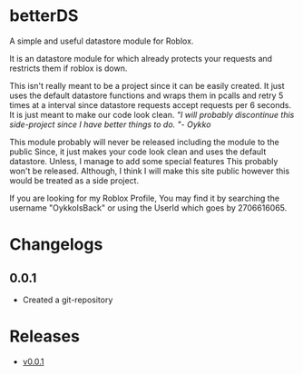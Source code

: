 # betterDS
A simple and useful datastore module for Roblox.

It is an datastore module for which already protects your requests and restricts them if roblox is down.

This isn't really meant to be a project since it can be easily created. It just uses the default datastore functions and
wraps them in pcalls and retry 5 times at a interval since datastore requests accept requests per 6 seconds. It is just meant to make
our code look clean. *"I will probably discontinue this side-project since I have better things to do. "- Oykko*

This module probably will never be released including the module to the public
Since, it just makes your code look clean and uses the default datastore. Unless, I manage to add some special features
This probably won't be released. Although, I think I will make this site public however this would be treated as a side project. 

If you are looking for my Roblox Profile, You may find it by searching the username "OykkoIsBack" or using the UserId which goes by 2706616065.

# Changelogs

  ## 0.0.1 ##
  - Created a git-repository

# Releases 

- [v0.0.1](https://github.com/git-oykko/betterDS/releases/tag/v0.0.1)

